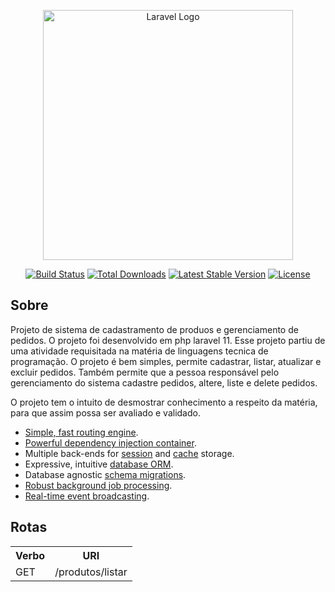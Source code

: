 <p align="center"><a href="https://laravel.com" target="_blank"><img src="https://raw.githubusercontent.com/laravel/art/master/logo-lockup/5%20SVG/2%20CMYK/1%20Full%20Color/laravel-logolockup-cmyk-red.svg" width="400" alt="Laravel Logo"></a></p>

<p align="center">
<a href="https://github.com/laravel/framework/actions"><img src="https://github.com/laravel/framework/workflows/tests/badge.svg" alt="Build Status"></a>
<a href="https://packagist.org/packages/laravel/framework"><img src="https://img.shields.io/packagist/dt/laravel/framework" alt="Total Downloads"></a>
<a href="https://packagist.org/packages/laravel/framework"><img src="https://img.shields.io/packagist/v/laravel/framework" alt="Latest Stable Version"></a>
<a href="https://packagist.org/packages/laravel/framework"><img src="https://img.shields.io/packagist/l/laravel/framework" alt="License"></a>
</p>

## Sobre
Projeto de sistema de cadastramento de produos e gerenciamento de pedidos. O projeto foi desenvolvido em php laravel 11.
Esse projeto partiu de uma atividade requisitada na matéria de linguagens tecnica de programação. O projeto é bem simples,
permite cadastrar, listar, atualizar e excluir pedidos. Também permite que a pessoa responsável pelo gerenciamento do sistema
cadastre pedidos, altere, liste e delete pedidos. 

O projeto tem o intuito de desmostrar conhecimento a respeito da matéria, para que assim possa ser avaliado e validado.

- [Simple, fast routing engine](https://laravel.com/docs/routing).
- [Powerful dependency injection container](https://laravel.com/docs/container).
- Multiple back-ends for [session](https://laravel.com/docs/session) and [cache](https://laravel.com/docs/cache) storage.
- Expressive, intuitive [database ORM](https://laravel.com/docs/eloquent).
- Database agnostic [schema migrations](https://laravel.com/docs/migrations).
- [Robust background job processing](https://laravel.com/docs/queues).
- [Real-time event broadcasting](https://laravel.com/docs/broadcasting).


## Rotas

<table>
    <tr>
        <th>Verbo</th>
        <th>URI</th>
    </tr>
    <tr>
        <td>GET</td>
        <td>/produtos/listar</td>
    </tr>
</table>

